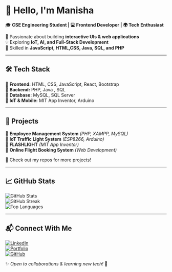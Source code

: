 # 👋 Hello, I'm Manisha 
🎓 **CSE Engineering Student | 💻 Frontend Developer | 🌍 Tech Enthusiast**  

🚀 Passionate about building **interactive UIs & web applications**  
💡 Exploring **IoT, AI, and Full-Stack Development**  
📌 Skilled in **JavaScript, HTML,CSS, Java, SQL, and PHP**  

---

## 🛠 Tech Stack  
🔹 **Frontend:** HTML, CSS, JavaScript, React, Bootstrap  
🔹 **Backend:** PHP, Java , SQL  
🔹 **Database:** MySQL, SQL Server  
🔹 **IoT & Mobile:** MIT App Inventor, Arduino

---

## 🚀 Projects  
🔸 **Employee Management System** _(PHP, XAMPP, MySQL)_  
🔸 **IoT Traffic Light System** _(ESP8266, Arduino)_  
🔸 **FLASHLIGHT** _(MIT App Inventor)_  
🔸 **Online Flight Booking System** _(Web Development)_  

📌 Check out my repos for more projects!  

---

## 📈 GitHub Stats  
![GitHub Stats](https://github-readme-stats.vercel.app/api?username=Manisha6435&show_icons=true&theme=tokyonight)  
![GitHub Streak](https://streak-stats.demolab.com/?user=Manisha6435&theme=tokyonight)  
![Top Languages](https://github-readme-stats.vercel.app/api/top-langs/?username=Manisha6435&layout=compact&theme=tokyonight)  

---

## 📬 Connect With Me  
[![LinkedIn](https://img.shields.io/badge/LinkedIn-Connect-blue?style=flat&logo=linkedin)](https://www.linkedin.com/in/manisha-devadiga-008938257/)  
[![Portfolio](https://img.shields.io/badge/Portfolio-Visit-green?style=flat&logo=google-chrome)](your_portfolio_url)  
[![GitHub](https://img.shields.io/badge/GitHub-Follow-black?style=flat&logo=github)](https://github.com/Manisha6435)  

✨ _Open to collaborations & learning new tech!_ 🚀
